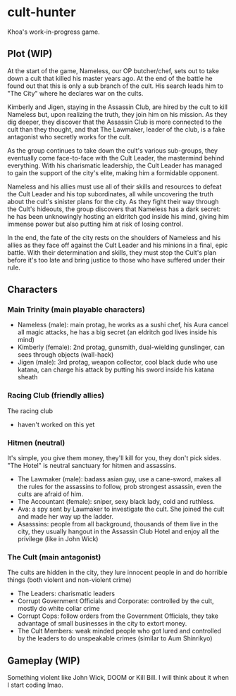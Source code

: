 # cult-hunter
Khoa's work-in-progress game.

## Plot (WIP)

At the start of the game, Nameless, our OP butcher/chef, sets out to take down a cult that killed his master years ago. At the end of the battle he found out that this is only a sub branch of the cult. His search leads him to "The City" where he declares war on the cults.

Kimberly and Jigen, staying in the Assassin Club, are hired by the cult to kill Nameless but, upon realizing the truth, they join him on his mission. As they dig deeper, they discover that the Assassin Club is more connected to the cult than they thought, and that The Lawmaker, leader of the club, is a fake antagonist who secretly works for the cult.

As the group continues to take down the cult's various sub-groups, they eventually come face-to-face with the Cult Leader, the mastermind behind everything. With his charismatic leadership, the Cult Leader has managed to gain the support of the city's elite, making him a formidable opponent.

Nameless and his allies must use all of their skills and resources to defeat the Cult Leader and his top subordinates, all while uncovering the truth about the cult's sinister plans for the city. As they fight their way through the Cult's hideouts, the group discovers that Nameless has a dark secret: he has been unknowingly hosting an eldritch god inside his mind, giving him immense power but also putting him at risk of losing control.

In the end, the fate of the city rests on the shoulders of Nameless and his allies as they face off against the Cult Leader and his minions in a final, epic battle. With their determination and skills, they must stop the Cult's plan before it's too late and bring justice to those who have suffered under their rule.

## Characters

### Main Trinity (main playable characters)
- Nameless (male): main protag, he works as a sushi chef, his Aura cancel all magic attacks, he has a big secret (an eldritch god lives inside his mind)
- Kimberly (female): 2nd protag, gunsmith, dual-wielding gunslinger, can sees through objects (wall-hack)
- Jigen (male): 3rd protag, weapon collector, cool black dude who use katana, can charge his attack by putting his sword inside his katana sheath 

### Racing Club (friendly allies)
The racing club
- haven't worked on this yet

### Hitmen (neutral)
It's simple, you give them money, they'll kill for you, they don't pick sides. "The Hotel" is neutral sanctuary for hitmen and assassins.
- The Lawmaker (male): badass asian guy, use a cane-sword, makes all the rules for the assassins to follow, prob strongest assassin, even the cults are afraid of him.
- The Accountant (female): sniper, sexy black lady, cold and ruthless.
- Ava: a spy sent by Lawmaker to investigate the cult. She joined the cult and made her way up the ladder.
- Asasssins: people from all background, thousands of them live in the city, they usually hangout in the Assassin Club Hotel and enjoy all the privilege (like in John Wick)

### The Cult (main antagonist)
The cults are hidden in the city, they lure innocent people in and do horrible things (both violent and non-violent crime)
- The Leaders: charismatic leaders
- Corrupt Government Officials and Corporate: controlled by the cult, mostly do white collar crime
- Corrupt Cops: follow orders from the Government Officials, they take advantage of small businesses in the city to extort money.
- The Cult Members: weak minded people who got lured and controlled by the leaders to do unspeakable crimes (similar to Aum Shinrikyo)

## Gameplay (WIP)
Something violent like John Wick, DOOM or Kill Bill. I will think about it when I start coding lmao.


